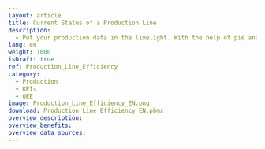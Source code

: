 ```yaml
---
layout: article
title: Current Status of a Production Line
description: 
  - Put your production data in the limelight. With the help of pie and bar charts, all important information of a production line can be quickly recognized.
lang: en
weight: 1000
isDraft: true
ref: Production_Line_Efficiency
category:
  - Production
  - KPIs
  - OEE
image: Production_Line_Efficiency_EN.png
download: Production_Line_Efficiency_EN.pbmx
overview_description:
overview_benefits:
overview_data_sources:
---
```


